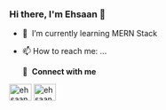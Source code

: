 ### Hi there, I'm Ehsaan 👋




- 🌱 &nbsp;I’m currently learning MERN Stack
- 📫 How to reach me: ...

  🔗 &nbsp;**Connect with me**
<p align="left">

  
<a href="https://linkedin.com/in/linked2ehsaan" target="blank"><img align="center" src="https://raw.githubusercontent.com/rahuldkjain/github-profile-readme-generator/master/src/images/icons/Social/linked-in-alt.svg" alt="ehsaan" height="30" width="40" /></a>
<a href="https://instagram.com/___ehsaan" target="blank"><img align="center" src="https://raw.githubusercontent.com/rahuldkjain/github-profile-readme-generator/master/src/images/icons/Social/instagram.svg" alt="ehsaan" height="30" width="40" /></a>
</p>
  
  
  <img alt='analytics' src='https://profile-counter.glitch.me/ehsaancode/count.svg' width='0px'>

